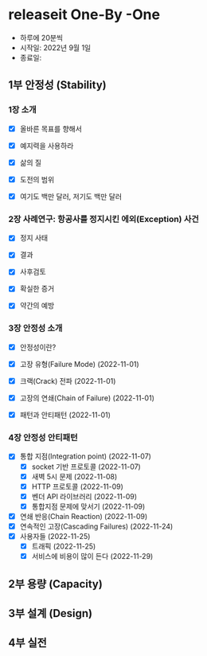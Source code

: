 # releaseit One-By -One
* 하루에 20분씩
* 시작일: 2022년 9월 1일
* 종료일: 


## 1부 안정성 (Stability)
### 1장 소개
- [x] 올바른 목표를 향해서
- [x] 예지력을 사용하라
- [x] 삶의 질
- [x] 도전의 범위
- [x] 여기도 백만 달러, 저기도 백만 달러


### 2장 사례연구: 항공사를 정지시킨 에외(Exception) 사건
- [x] 정지 사태
- [x] 결과
- [x] 사후검토
- [x] 확실한 증거
- [x] 약간의 예방


### 3장 안정성 소개
- [x] 안정성이란?
- [x] 고장 유형(Failure Mode) (2022-11-01)
- [x] 크랙(Crack) 전파 (2022-11-01)
- [x] 고장의 연쇄(Chain of Failure) (2022-11-01)
- [x] 패턴과 안티패턴 (2022-11-01)


### 4장 안정성 안티패턴
- [x] 통합 지점(Integration point) (2022-11-07)
  - [x] socket 기반 프로토콜 (2022-11-07)
  - [x] 새벽 5시 문제 (2022-11-08) 
  - [x] HTTP 프로토콜 (2022-11-09)
  - [x] 벤더 API 라이브러리 (2022-11-09)
  - [x] 통합지점 문제에 맞서기 (2022-11-09)
- [x] 연쇄 반응(Chain Reaction) (2022-11-09) 
- [x] 연속적인 고장(Cascading Failures) (2022-11-24)
- [x] 사용자들 (2022-11-25)
  - [x] 트래픽 (2022-11-25)
  - [x] 서비스에 비용이 많이 든다 (2022-11-29) 

## 2부 용량 (Capacity)



## 3부 설계 (Design)



## 4부 실전

